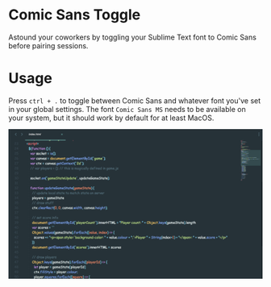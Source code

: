 # Comic Sans Toggle

Astound your coworkers by toggling your Sublime Text font to Comic Sans before pairing sessions.


# Usage

Press `ctrl + .` to toggle between Comic Sans and whatever font you've set in your global settings. The font `Comic Sans MS` needs to be available on your system, but it should work by default for at least MacOS.

![Screenshot](./screenshot.png)
